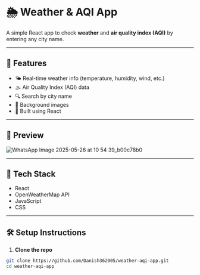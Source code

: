 # 🌦️ Weather & AQI App

A simple React app to check **weather** and **air quality index (AQI)** by entering any city name.

---

## 🚀 Features

- 🌤️ Real-time weather info (temperature, humidity, wind, etc.)
- 🌫️ Air Quality Index (AQI) data
- 🔍 Search by city name
- 📸 Background images
- 🧪 Built using React

---

## 📸 Preview
![WhatsApp Image 2025-05-26 at 10 54 39_b00c78b0](https://github.com/user-attachments/assets/d046157b-379d-4a10-870c-858e13cb9103)

> 

---

## 🔧 Tech Stack

- React
- OpenWeatherMap API
- JavaScript
- CSS

---

## 🛠️ Setup Instructions

1. **Clone the repo**
```bash
git clone https://github.com/Danish362005/weather-aqi-app.git
cd weather-aqi-app
